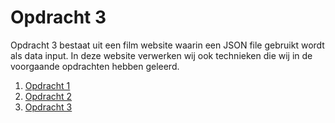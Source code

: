 # Opdracht 3

Opdracht 3 bestaat uit een film website waarin een JSON file gebruikt wordt als data input. In deze website verwerken wij ook technieken die wij in de voorgaande opdrachten hebben geleerd.

1. [Opdracht 1](v01/)
2. [Opdracht 2](v02/)
3. [Opdracht 3](v03/)
